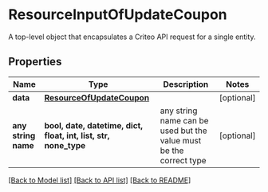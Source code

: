 # ResourceInputOfUpdateCoupon

A top-level object that encapsulates a Criteo API request for a single entity.

## Properties
Name | Type | Description | Notes
------------ | ------------- | ------------- | -------------
**data** | [**ResourceOfUpdateCoupon**](ResourceOfUpdateCoupon.md) |  | [optional] 
**any string name** | **bool, date, datetime, dict, float, int, list, str, none_type** | any string name can be used but the value must be the correct type | [optional]

[[Back to Model list]](../README.md#documentation-for-models) [[Back to API list]](../README.md#documentation-for-api-endpoints) [[Back to README]](../README.md)


